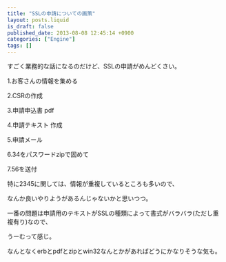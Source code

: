 ```yaml
---
title: "SSLの申請についての画策"
layout: posts.liquid
is_draft: false
published_date: 2013-08-08 12:45:14 +0900
categories: ["Engine"]
tags: []
---
```


すごく業務的な話になるのだけど、SSLの申請がめんどくさい。

1.お客さんの情報を集める  
  
2.CSRの作成  
  
3.申請申込書 pdf  
  
4.申請テキスト 作成  
  
5.申請メール  
  
6.34をパスワードzipで固めて  
  
7.56を送付

特に2345に関しては、情報が重複しているところも多いので、  
  
なんか良いやりようがあるんじゃないかと思いつつ。  
  
一番の問題は申請用のテキストがSSLの種類によって書式がバラバラ(ただし重複有り)なので、  
  
うーむって感じ。

なんとなくerbとpdfとzipとwin32なんとかがあればどうにかなりそうな気も。


